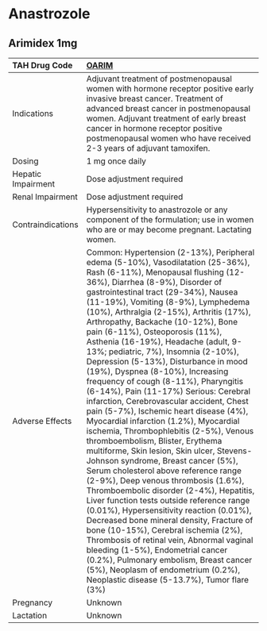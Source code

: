 # Anastrozole

## Arimidex 1mg

| TAH Drug Code      | [OARIM](https://www.tahsda.org.tw/drugs/hissearch.php?drug_code=OARIM)                                                                                                                                                                                                                                                                                                                                                                                                                                                                                                                                                                                                                                                                                                                                                                                                                                                                                                                                                                                                                                                                                                                                                                                                                                                                                                                                                   |
|:-------------------|:-------------------------------------------------------------------------------------------------------------------------------------------------------------------------------------------------------------------------------------------------------------------------------------------------------------------------------------------------------------------------------------------------------------------------------------------------------------------------------------------------------------------------------------------------------------------------------------------------------------------------------------------------------------------------------------------------------------------------------------------------------------------------------------------------------------------------------------------------------------------------------------------------------------------------------------------------------------------------------------------------------------------------------------------------------------------------------------------------------------------------------------------------------------------------------------------------------------------------------------------------------------------------------------------------------------------------------------------------------------------------------------------------------------------------|
| Indications        | Adjuvant treatment of postmenopausal women with hormone receptor positive early invasive breast cancer. Treatment of advanced breast cancer in postmenopausal women. Adjuvant treatment of early breast cancer in hormone receptor positive postmenopausal women who have received 2-3 years of adjuvant tamoxifen.                                                                                                                                                                                                                                                                                                                                                                                                                                                                                                                                                                                                                                                                                                                                                                                                                                                                                                                                                                                                                                                                                                      |
| Dosing             | 1 mg once daily                                                                                                                                                                                                                                                                                                                                                                                                                                                                                                                                                                                                                                                                                                                                                                                                                                                                                                                                                                                                                                                                                                                                                                                                                                                                                                                                                                                                          |
| Hepatic Impairment | Dose adjustment required                                                                                                                                                                                                                                                                                                                                                                                                                                                                                                                                                                                                                                                                                                                                                                                                                                                                                                                                                                                                                                                                                                                                                                                                                                                                                                                                                                                                 |
| Renal Impairment   | Dose adjustment required                                                                                                                                                                                                                                                                                                                                                                                                                                                                                                                                                                                                                                                                                                                                                                                                                                                                                                                                                                                                                                                                                                                                                                                                                                                                                                                                                                                                 |
| Contraindications  | Hypersensitivity to anastrozole or any component of the formulation; use in women who are or may become pregnant. Lactating women.                                                                                                                                                                                                                                                                                                                                                                                                                                                                                                                                                                                                                                                                                                                                                                                                                                                                                                                                                                                                                                                                                                                                                                                                                                                                                       |
| Adverse Effects    | Common: Hypertension (2-13%), Peripheral edema (5-10%), Vasodilatation (25-36%), Rash (6-11%), Menopausal flushing (12-36%), Diarrhea (8-9%), Disorder of gastrointestinal tract (29-34%), Nausea (11-19%), Vomiting (8-9%), Lymphedema (10%), Arthralgia (2-15%), Arthritis (17%), Arthropathy, Backache (10-12%), Bone pain (6-11%), Osteoporosis (11%), Asthenia (16-19%), Headache (adult, 9-13%; pediatric, 7%), Insomnia (2-10%), Depression (5-13%), Disturbance in mood (19%), Dyspnea (8-10%), Increasing frequency of cough (8-11%), Pharyngitis (6-14%), Pain (11-17%) Serious: Cerebral infarction, Cerebrovascular accident, Chest pain (5-7%), Ischemic heart disease (4%), Myocardial infarction (1.2%), Myocardial ischemia, Thrombophlebitis (2-5%), Venous thromboembolism, Blister, Erythema multiforme, Skin lesion, Skin ulcer, Stevens-Johnson syndrome, Breast cancer (5%), Serum cholesterol above reference range (2-9%), Deep venous thrombosis (1.6%), Thromboembolic disorder (2-4%), Hepatitis, Liver function tests outside reference range (0.01%), Hypersensitivity reaction (0.01%), Decreased bone mineral density, Fracture of bone (10-15%), Cerebral ischemia (2%), Thrombosis of retinal vein, Abnormal vaginal bleeding (1-5%), Endometrial cancer (0.2%), Pulmonary embolism, Breast cancer (5%), Neoplasm of endometrium (0.2%), Neoplastic disease (5-13.7%), Tumor flare (3%) |
| Pregnancy          | Unknown                                                                                                                                                                                                                                                                                                                                                                                                                                                                                                                                                                                                                                                                                                                                                                                                                                                                                                                                                                                                                                                                                                                                                                                                                                                                                                                                                                                                                  |
| Lactation          | Unknown                                                                                                                                                                                                                                                                                                                                                                                                                                                                                                                                                                                                                                                                                                                                                                                                                                                                                                                                                                                                                                                                                                                                                                                                                                                                                                                                                                                                                  |

